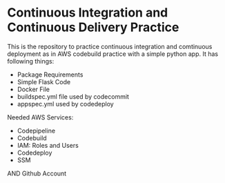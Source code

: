 # Continuous Integration and Continuous Delivery Practice
This is the repository to practice continuous integration and comtinuous deployment as in AWS codebuild practice with a simple python app.
It has following things:
 - Package Requirements
 - Simple Flask Code
 - Docker File
 - buildspec.yml file used by codecommit
 - appspec.yml used by codedeploy


Needed AWS Services:
 - Codepipeline
 - Codebuild
 - IAM: Roles and Users
 - Codedeploy
 - SSM

AND Github Account
 
 
